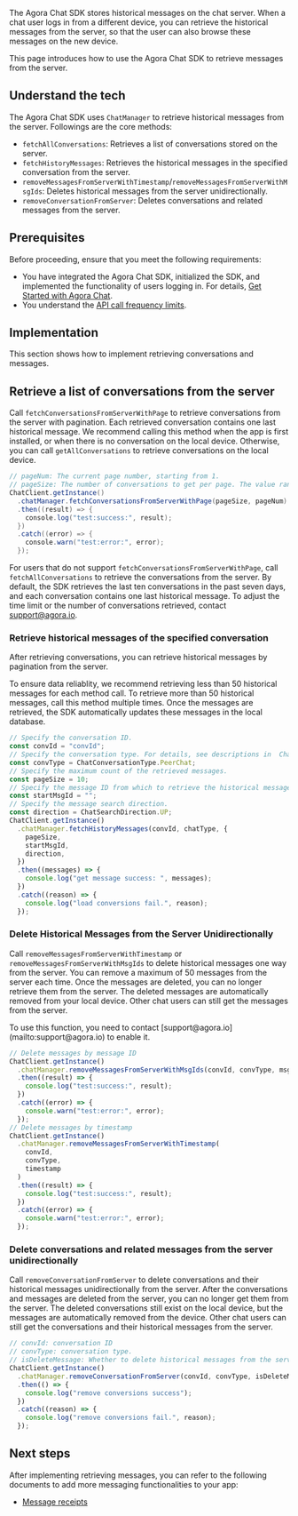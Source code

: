 The Agora Chat SDK stores historical messages on the chat server. When a chat user logs in from a different device, you can retrieve the historical messages from the server, so that the user can also browse these messages on the new device.

This page introduces how to use the Agora Chat SDK to retrieve messages from the server.

## Understand the tech

The Agora Chat SDK uses `ChatManager` to retrieve historical messages from the server. Followings are the core methods:

- `fetchAllConversations`: Retrieves a list of conversations stored on the server.
- `fetchHistoryMessages`: Retrieves the historical messages in the specified conversation from the server.
- `removeMessagesFromServerWithTimestamp`/`removeMessagesFromServerWithMsgIds`: Deletes historical messages from the server unidirectionally.
- `removeConversationFromServer`: Deletes conversations and related messages from the server.

## Prerequisites

Before proceeding, ensure that you meet the following requirements:

- You have integrated the Agora Chat SDK, initialized the SDK, and implemented the functionality of users logging in. For details, [Get Started with Agora Chat](./agora_chat_get_started_rn?platform=React%20Native).
- You understand the [API call frequency limits](./agora_chat_limitation?platform=React%20Native).

## Implementation

This section shows how to implement retrieving conversations and messages.

## Retrieve a list of conversations from the server

Call `fetchConversationsFromServerWithPage` to retrieve conversations from the server with pagination. Each retrieved conversation contains one last historical message. We recommend calling this method when the app is first installed, or when there is no conversation on the local device. Otherwise, you can call `getAllConversations` to retrieve conversations on the local device.

```java
// pageNum: The current page number, starting from 1.
// pageSize: The number of conversations to get per page. The value range is [1,20].
ChatClient.getInstance()
  .chatManager.fetchConversationsFromServerWithPage(pageSize, pageNum)
  .then((result) => {
    console.log("test:success:", result);
  })
  .catch((error) => {
    console.warn("test:error:", error);
  });
```

For users that do not support `fetchConversationsFromServerWithPage`, call `fetchAllConversations` to retrieve the conversations from the server. By default, the SDK retrieves the last ten conversations in the past seven days, and each conversation contains one last historical message. To adjust the time limit or the number of conversations retrieved, contact [support@agora.io](mailto:support@agora.io).

### Retrieve historical messages of the specified conversation

After retrieving conversations, you can retrieve historical messages by pagination from the server. 

To ensure data reliablity, we recommend retrieving less than 50 historical messages for each method call. To retrieve more than 50 historical messages, call this method multiple times. Once the messages are retrieved, the SDK automatically updates these messages in the local database.

```typescript
// Specify the conversation ID.
const convId = "convId";
// Specify the conversation type. For details, see descriptions in  ChatConversationType.
const convType = ChatConversationType.PeerChat;
// Specify the maximum count of the retrieved messages.
const pageSize = 10;
// Specify the message ID from which to retrieve the historical messages.
const startMsgId = "";
// Specify the message search direction.
const direction = ChatSearchDirection.UP;
ChatClient.getInstance()
  .chatManager.fetchHistoryMessages(convId, chatType, {
    pageSize,
    startMsgId,
    direction,
  })
  .then((messages) => {
    console.log("get message success: ", messages);
  })
  .catch((reason) => {
    console.log("load conversions fail.", reason);
  });
```

### Delete Historical Messages from the Server Unidirectionally

Call `removeMessagesFromServerWithTimestamp` or `removeMessagesFromServerWithMsgIds` to delete historical messages one way from the server. You can remove a maximum of 50 messages from the server each time. Once the messages are deleted, you can no longer retrieve them from the server. The deleted messages are automatically removed from your local device. Other chat users can still get the messages from the server.

<div class="alert note">To use this function, you need to contact [support@agora.io](mailto:support@agora.io) to enable it.</div>

```typescript
// Delete messages by message ID
ChatClient.getInstance()
  .chatManager.removeMessagesFromServerWithMsgIds(convId, convType, msgIds)
  .then((result) => {
    console.log("test:success:", result);
  })
  .catch((error) => {
    console.warn("test:error:", error);
  });
// Delete messages by timestamp
ChatClient.getInstance()
  .chatManager.removeMessagesFromServerWithTimestamp(
    convId,
    convType,
    timestamp
  )
  .then((result) => {
    console.log("test:success:", result);
  })
  .catch((error) => {
    console.warn("test:error:", error);
  });
```

### Delete conversations and related messages from the server unidirectionally

Call `removeConversationFromServer` to delete conversations and their historical messages unidirectionally from the server. After the conversations and messages are deleted from the server, you can no longer get them from the server. The deleted conversations still exist on the local device, but the messages are automatically removed from the device. Other chat users can still get the conversations and their historical messages from the server. 

```typescript
// convId: conversation ID
// convType: conversation type.
// isDeleteMessage: Whether to delete historical messages from the server and local storage with the conversation.
ChatClient.getInstance()
  .chatManager.removeConversationFromServer(convId, convType, isDeleteMessage)
  .then(() => {
    console.log("remove conversions success");
  })
  .catch((reason) => {
    console.log("remove conversions fail.", reason);
  });
```

## Next steps

After implementing retrieving messages, you can refer to the following documents to add more messaging functionalities to your app:

- [Message receipts](./agora_chat_message_receipt_rn?platform=React%20Native)